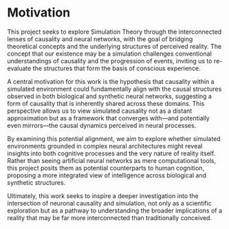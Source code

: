 # Motivation

This project seeks to explore Simulation Theory through the interconnected lenses of causality and neural networks, with the goal of bridging theoretical concepts and the underlying structures of perceived reality. The concept that our existence may be a simulation challenges conventional understandings of causality and the progression of events, inviting us to re-evaluate the structures that form the basis of conscious experience.

A central motivation for this work is the hypothesis that causality within a simulated environment could fundamentally align with the causal structures observed in both biological and synthetic neural networks, suggesting a form of causality that is inherently shared across these domains. This perspective allows us to view simulated causality not as a distant approximation but as a framework that converges with—and potentially even mirrors—the causal dynamics perceived in neural processes.

By examining this potential alignment, we aim to explore whether simulated environments grounded in complex neural architectures might reveal insights into both cognitive processes and the very nature of reality itself. Rather than seeing artificial neural networks as mere computational tools, this project posits them as potential counterparts to human cognition, proposing a more integrated view of intelligence across biological and synthetic structures.

Ultimately, this work seeks to inspire a deeper investigation into the intersection of neuronal causality and simulation, not only as a scientific exploration but as a pathway to understanding the broader implications of a reality that may be far more interconnected than traditionally conceived.

